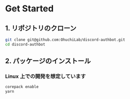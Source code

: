 # Get Started

## 1. リポジトリのクローン

```bash
git clone git@github.com:OhuchiLab/discord-authbot.git
cd discord-authbot
```

## 2. パッケージのインストール

### Linux 上での開発を想定しています

```bash
corepack enable
yarn
```
